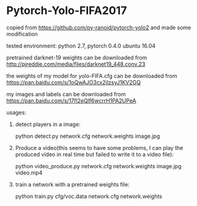 # Pytorch-Yolo-FIFA2017
copied from https://github.com/py-ranoid/pytorch-yolo2 and made some modification


tested environment: python 2.7, pytorch 0.4.0 ubuntu 16.04

pretrained darknet-19 weights can be downloaded from http://pjreddie.com/media/files/darknet19_448.conv.23

the weights of my model for yolo-FIFA.cfg can be downloaded from https://pan.baidu.com/s/1oQwAJO3cx2jlzsyJ1KV2GQ

my images and labels can be downloaded from https://pan.baidu.com/s/17fl2eQlf6wcrrH1PA2UPeA

usages:

1. detect players in a image:

    python detect.py network.cfg network.weights image.jpg

2. Produce a video(this seems to have some problems, I can play the produced video in real time but failed to write it to a video file):

    python video_produce.py network.cfg network.weights image.jpg video.mp4

3. train a network with a pretrained weights file:

    python train.py  cfg/voc.data network.cfg network.weights

